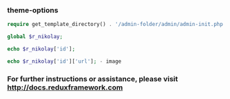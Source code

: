 ### theme-options
```php
require get_template_directory() . '/admin-folder/admin/admin-init.php';
```
```php
global $r_nikolay;
```
```php
echo $r_nikolay['id'];

echo $r_nikolay['id']['url']; - image
```



### For further instructions or assistance, please visit http://docs.reduxframework.com
